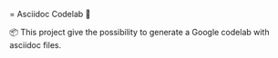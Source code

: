 = Asciidoc Codelab 🎉

📦 This project give the possibility to generate a Google codelab with asciidoc files. 